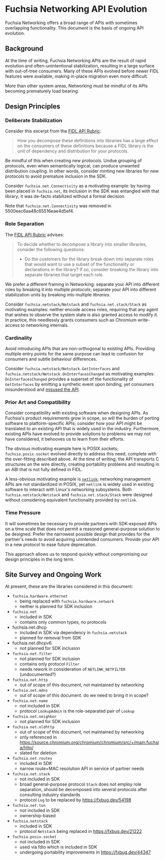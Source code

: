# Fuchsia Networking API Evolution

Fuchsia Networking offers a broad range of APIs with sometimes overlapping
functionality. This document is the basis of ongoing API evolution.

## Background

At the time of writing, Fuchsia Networking APIs are the result of rapid
evolution and often-unintentional stabilization, resulting in a large surface
with out-of-tree consumers. Many of these APIs evolved before newer FIDL
features were available, making in-place migration even more difficult.

More than other system areas, Networking must be mindful of its APIs becoming
prematurely load bearing.

## Design Principles

### Deliberate Stabilization

Consider this excerpt from the [FIDL API Rubric][library_structure]:

> How you decompose these definitions into libraries has a large effect on the
> consumers of these definitions because a FIDL library is the unit of
> dependency and distribution for your protocols.

Be mindful of this when creating new protocols. Undue grouping of protocols,
even when semantically logical, can produce unwanted distribution coupling. In
other words, consider minting new libraries for new protocols to avoid premature
inclusion in the SDK.

Consider `fuchsia.net.Connectivity` as a motivating example: by having been
placed in `fuchsia.net`, its inclusion in the SDK was entangled with that
library; it was de-facto stabilized without a formal decision.

Note that `fuchsia.net.Connectivity` was removed in 5500eec6aa48c65516eae4d5ef4.

### Role Separation

The [FIDL API Rubric][library_structure] advises:

> To decide whether to decompose a library into smaller libraries, consider the
> following questions:
>
> - Do the customers for the library break down into separate roles that would
>   want to use a subset of the functionality or declarations in the library? If
>   so, consider breaking the library into separate libraries that target each
>   role.

We prefer a different framing in Networking: separate your API into different
roles by breaking it into multiple *protocols*; separate your API into different
stabilization units by breaking into multiple *libraries*.

Consider `fuchsia.netstack/Netstack` and `fuchsia.net.stack/Stack` as motivating
examples: neither encode access roles, requiring that any agent that wishes to
observe the system state is also granted access to modify it. In practice, this
needlessly grants consumers such as Chromium write-access to networking
internals.

### Cardinality

Avoid introducing APIs that are non-orthogonal to existing APIs. Providing
multiple entry points for the same purpose can lead to confusion for consumers
and subtle behaviour differences.

Consider `fuchsia.netstack/Netstack.GetInterfaces` and
`fuchsia.netstack/Netstack.OnInterfacesChanged` as motivating examples:
`OnInterfacesChanged` provides a superset of the functionality of
`GetInterfaces` by emitting a synthetic event upon binding, yet consumers
misunderstood and [misused the API][chromium_on_interfaces_changed].

### Prior Art and Compatibility

Consider compatibility with existing software when designing APIs. As Fuchsia's
product requirements grow in scope, so will the burden of porting software to
platform-specific APIs; consider how your API might be translated to an existing
API that is widely used in the industry. Furthermore, existing APIs have evolved
to provide solutions to problems we may not have considered, it behooves us to
learn from their efforts.

The obvious motivating example here is POSIX sockets; `fuchsia.posix.socket`
evolved directly to address this need, complete with the over-fitting described
above. At the time of writing, the API transports C structures on the wire
directly, creating portability problems and resulting in an ABI that is not
fully defined in FIDL.

A less-obvious motivating example is [`netlink`]; networking management APIs are
not standardized in POSIX, yet `netlink` is widely used in existing software to
interact with Linux's networking subsystems. Both `fuchsia.netstack/Netstack`
and `fuchsia.net.stack/Stack` were designed without considering equivalent
functionality provided by `netlink`.

### Time Pressure

It will sometimes be necessary to provide partners with SDK-exposed APIs on a
time scale that does not permit a reasoned general-purpose solution to be
designed. Prefer the narrowest possible design that provides for the partner's
needs to avoid acquiring unintended consumers. Provide your API in a new
protocol to ease future deprecation.

This approach allows us to respond quickly without compromising our design
principles in the long term.

## Site Survey and Ongoing Work

At present, these are the libraries considered in this document:

- `fuchsia.hardware.ethernet`
   + being replaced with `fuchsia.hardware.network`
   + neither is planned for SDK inclusion
- `fuchsia.net`
   + included in SDK
   + contains only common types, no protocols
-  fuchsia.net.dhcp
   + included in SDK via dependency in `fuchsia.netstack`
   + planned for removal from SDK
-  fuchsia.net.dhcpv6
   + not planned for SDK inclusion
- `fuchsia.net.filter`
   + not planned for SDK inclusion
   + contains only protocol `Filter`
   + needs rework in consideration of `NETLINK_NETFILTER` (undocumented?)
- `fuchsia.net.http`
   + out of scope of this document, not maintained by networking
- `fuchsia.net.mdns`
   + out of scope of this document. do we need to bring it in scope?
- `fuchsia.net.name`
   + not included in SDK
   + protocol `LookupAdmin` is the role-separated pair of `Lookup`
- `fuchsia.net.neighbor`
   + not planned for SDK inclusion
- `fuchsia.net.oldhttp`
   + out of scope of this document, not maintained by networking
   + only referenced in
     https://source.chromium.org/chromium/chromium/src/+/main:fuchsia/http/
   + slated for deletion
- `fuchsia.net.routes`
   + included in SDK
   + narrow route+MAC resolution API in service of partner needs
- `fuchsia.net.stack`
   + not included in SDK
   + broad general-purpose protocol `Stack` does not employ role separation,
     should be decomposed into several protocols after consulting industry
     standards
   + protocol `Log` to be replaced by https://fxbug.dev/54198
- `fuchsia.net.tun`
   + not included in SDK
   + ownership-based
- `fuchsia.netstack`
   + included in SDK
   + protocol `Netstack` being replaced in https://fxbug.dev/21222
- `fuchsia.posix.socket`
   + not included in SDK
   + used via fdio which is included in SDK
   + undergoing portability improvements in https://fxbug.dev/44347

[library_structure]: /docs/concepts/api/fidl.md#library_structure
[chromium_on_interfaces_changed]: https://chromium-review.googlesource.com/c/chromium/src/+/2331860
[`netlink`]: https://man7.org/linux/man-pages/man7/netlink.7.html

